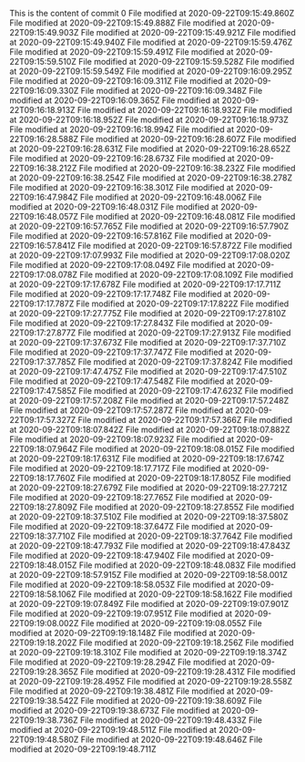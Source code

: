 This is the content of commit 0
File modified at 2020-09-22T09:15:49.860Z
File modified at 2020-09-22T09:15:49.888Z
File modified at 2020-09-22T09:15:49.903Z
File modified at 2020-09-22T09:15:49.921Z
File modified at 2020-09-22T09:15:49.940Z
File modified at 2020-09-22T09:15:59.476Z
File modified at 2020-09-22T09:15:59.491Z
File modified at 2020-09-22T09:15:59.510Z
File modified at 2020-09-22T09:15:59.528Z
File modified at 2020-09-22T09:15:59.549Z
File modified at 2020-09-22T09:16:09.295Z
File modified at 2020-09-22T09:16:09.311Z
File modified at 2020-09-22T09:16:09.330Z
File modified at 2020-09-22T09:16:09.348Z
File modified at 2020-09-22T09:16:09.365Z
File modified at 2020-09-22T09:16:18.913Z
File modified at 2020-09-22T09:16:18.932Z
File modified at 2020-09-22T09:16:18.952Z
File modified at 2020-09-22T09:16:18.973Z
File modified at 2020-09-22T09:16:18.994Z
File modified at 2020-09-22T09:16:28.588Z
File modified at 2020-09-22T09:16:28.607Z
File modified at 2020-09-22T09:16:28.631Z
File modified at 2020-09-22T09:16:28.652Z
File modified at 2020-09-22T09:16:28.673Z
File modified at 2020-09-22T09:16:38.212Z
File modified at 2020-09-22T09:16:38.232Z
File modified at 2020-09-22T09:16:38.254Z
File modified at 2020-09-22T09:16:38.278Z
File modified at 2020-09-22T09:16:38.301Z
File modified at 2020-09-22T09:16:47.984Z
File modified at 2020-09-22T09:16:48.006Z
File modified at 2020-09-22T09:16:48.031Z
File modified at 2020-09-22T09:16:48.057Z
File modified at 2020-09-22T09:16:48.081Z
File modified at 2020-09-22T09:16:57.765Z
File modified at 2020-09-22T09:16:57.790Z
File modified at 2020-09-22T09:16:57.816Z
File modified at 2020-09-22T09:16:57.841Z
File modified at 2020-09-22T09:16:57.872Z
File modified at 2020-09-22T09:17:07.993Z
File modified at 2020-09-22T09:17:08.020Z
File modified at 2020-09-22T09:17:08.049Z
File modified at 2020-09-22T09:17:08.078Z
File modified at 2020-09-22T09:17:08.109Z
File modified at 2020-09-22T09:17:17.678Z
File modified at 2020-09-22T09:17:17.711Z
File modified at 2020-09-22T09:17:17.748Z
File modified at 2020-09-22T09:17:17.787Z
File modified at 2020-09-22T09:17:17.822Z
File modified at 2020-09-22T09:17:27.775Z
File modified at 2020-09-22T09:17:27.810Z
File modified at 2020-09-22T09:17:27.843Z
File modified at 2020-09-22T09:17:27.877Z
File modified at 2020-09-22T09:17:27.913Z
File modified at 2020-09-22T09:17:37.673Z
File modified at 2020-09-22T09:17:37.710Z
File modified at 2020-09-22T09:17:37.747Z
File modified at 2020-09-22T09:17:37.785Z
File modified at 2020-09-22T09:17:37.824Z
File modified at 2020-09-22T09:17:47.475Z
File modified at 2020-09-22T09:17:47.510Z
File modified at 2020-09-22T09:17:47.548Z
File modified at 2020-09-22T09:17:47.585Z
File modified at 2020-09-22T09:17:47.623Z
File modified at 2020-09-22T09:17:57.208Z
File modified at 2020-09-22T09:17:57.248Z
File modified at 2020-09-22T09:17:57.287Z
File modified at 2020-09-22T09:17:57.327Z
File modified at 2020-09-22T09:17:57.366Z
File modified at 2020-09-22T09:18:07.842Z
File modified at 2020-09-22T09:18:07.882Z
File modified at 2020-09-22T09:18:07.923Z
File modified at 2020-09-22T09:18:07.964Z
File modified at 2020-09-22T09:18:08.015Z
File modified at 2020-09-22T09:18:17.631Z
File modified at 2020-09-22T09:18:17.674Z
File modified at 2020-09-22T09:18:17.717Z
File modified at 2020-09-22T09:18:17.760Z
File modified at 2020-09-22T09:18:17.805Z
File modified at 2020-09-22T09:18:27.679Z
File modified at 2020-09-22T09:18:27.721Z
File modified at 2020-09-22T09:18:27.765Z
File modified at 2020-09-22T09:18:27.809Z
File modified at 2020-09-22T09:18:27.855Z
File modified at 2020-09-22T09:18:37.510Z
File modified at 2020-09-22T09:18:37.580Z
File modified at 2020-09-22T09:18:37.647Z
File modified at 2020-09-22T09:18:37.710Z
File modified at 2020-09-22T09:18:37.764Z
File modified at 2020-09-22T09:18:47.793Z
File modified at 2020-09-22T09:18:47.843Z
File modified at 2020-09-22T09:18:47.940Z
File modified at 2020-09-22T09:18:48.015Z
File modified at 2020-09-22T09:18:48.083Z
File modified at 2020-09-22T09:18:57.915Z
File modified at 2020-09-22T09:18:58.001Z
File modified at 2020-09-22T09:18:58.053Z
File modified at 2020-09-22T09:18:58.106Z
File modified at 2020-09-22T09:18:58.162Z
File modified at 2020-09-22T09:19:07.849Z
File modified at 2020-09-22T09:19:07.901Z
File modified at 2020-09-22T09:19:07.951Z
File modified at 2020-09-22T09:19:08.002Z
File modified at 2020-09-22T09:19:08.055Z
File modified at 2020-09-22T09:19:18.148Z
File modified at 2020-09-22T09:19:18.202Z
File modified at 2020-09-22T09:19:18.256Z
File modified at 2020-09-22T09:19:18.310Z
File modified at 2020-09-22T09:19:18.374Z
File modified at 2020-09-22T09:19:28.294Z
File modified at 2020-09-22T09:19:28.365Z
File modified at 2020-09-22T09:19:28.431Z
File modified at 2020-09-22T09:19:28.495Z
File modified at 2020-09-22T09:19:28.558Z
File modified at 2020-09-22T09:19:38.481Z
File modified at 2020-09-22T09:19:38.542Z
File modified at 2020-09-22T09:19:38.609Z
File modified at 2020-09-22T09:19:38.673Z
File modified at 2020-09-22T09:19:38.736Z
File modified at 2020-09-22T09:19:48.433Z
File modified at 2020-09-22T09:19:48.511Z
File modified at 2020-09-22T09:19:48.580Z
File modified at 2020-09-22T09:19:48.646Z
File modified at 2020-09-22T09:19:48.711Z